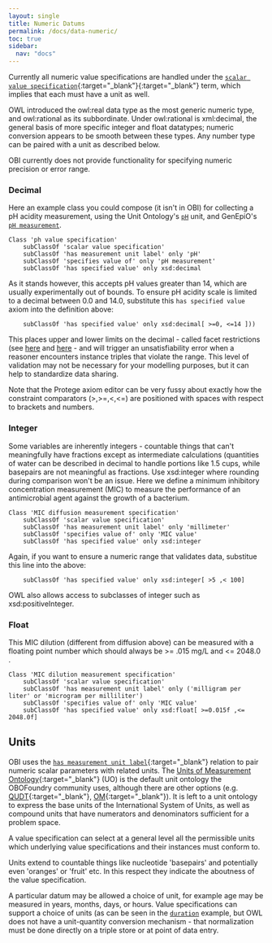 ```yaml
---
layout: single
title: Numeric Datums
permalink: /docs/data-numeric/
toc: true
sidebar:
  nav: "docs"
---
```


Currently all numeric value specifications are handled under the [`scalar value specification`](http://purl.obolibrary.org/obo/OBI_0001931){:target="_blank"}{:target="_blank"} term, which implies that each must have a unit as well. 

OWL introduced the owl:real data type as the most generic numeric type, and owl:rational as its subbordinate. Under owl:rational is xml:decimal, the general basis of more specific integer and float datatypes; numeric conversion appears to be smooth between these types. Any number type can be paired with a unit as described below. 

OBI currently does not provide functionality for specifying numeric precision or error range. 

### Decimal

<!--
[//]: # (        Class 'decimal value specification'
        subClassOf 'has specified value' only xsd:decimal
)
[//]: # (        subClassOf 'decimal value specification')
-->

Here an example class you could compose (it isn't in OBI) for collecting a pH acidity measurement, using the Unit Ontology's  [`pH`](http://purl.obolibrary.org/obo/UO_0000196) unit, and GenEpiO's [`pH measurement`](http://purl.obolibrary.org/obo/GENEPIO_0001736). 

    Class 'ph value specification'
        subClassOf 'scalar value specification'
        subClassOf 'has measurement unit label' only 'pH' 
        subClassOf 'specifies value of' only 'pH measurement'
        subClassOf 'has specified value' only xsd:decimal

As it stands however, this accepts pH values greater than 14, which are usually experimentally out of bounds. To ensure pH acidity scale is limited to a decimal between 0.0 and 14.0, substitute this `has specified value` axiom into the definition above:

        subClassOf 'has specified value' only xsd:decimal[ >=0, <=14 ]))

This places upper and lower limits on the decimal - called facet restrictions (see [here](https://www.w3.org/TR/owl2-quick-reference/#Facets) and [here](https://www.w3.org/TR/owl2-syntax/#Datatype_Maps) - and will trigger an unsatisfiability error when a reasoner encounters instance triples that violate the range. This level of validation may not be necessary for your modelling purposes, but it can help to standardize data sharing.

Note that the Protege axiom editor can be very fussy about exactly how the constraint comparators (>,>=,<,<=) are positioned with spaces with respect to brackets and numbers.

### Integer

Some variables are inherently integers - countable things that can't meaningfully have fractions except as intermediate calculations (quantities of water can be described in decimal to handle portions like 1.5 cups, while basepairs are not meaningful as fractions. Use xsd:integer where rounding during comparison won't be an issue. Here we define a minimum inhibitory concentration measurement (MIC) to measure the performance of an antimicrobial agent against the growth of a bacterium.

<!-- 
[//]: # (    Class 'integer value specification'
        subClassOf 'has specified value' only xsd:integer
        subClassOf 'decimal value specification'
)
[//]: # (        subClassOf 'integer value specification')
-->

    Class 'MIC diffusion measurement specification'
        subClassOf 'scalar value specification'
        subClassOf 'has measurement unit label' only 'millimeter' 
        subClassOf 'specifies value of' only 'MIC value'
        subClassOf 'has specified value' only xsd:integer

Again, if you want to ensure a numeric range that validates data, substitue this line into the above:

        subClassOf 'has specified value' only xsd:integer[ >5 ,< 100]

OWL also allows access to subclasses of integer such as xsd:positiveInteger.

### Float

<!--
[//]: # (    Class 'float value specification'
        subClassOf 'decimal value specification'
        subClassOf 'has specified value' only xsd:float
)
[//]: # (        subClassOf 'float value specification')
-->

This MIC dilution (different from diffusion above) can be measured with a floating point number which should always be >= .015 mg/L and <= 2048.0 .

    Class 'MIC dilution measurement specification'
        subClassOf 'scalar value specification'
        subClassOf 'has measurement unit label' only ('milligram per liter' or 'microgram per milliliter')
        subClassOf 'specifies value of' only 'MIC value'
        subClassOf 'has specified value' only xsd:float[ >=0.015f ,<= 2048.0f]


## Units

OBI uses the [`has measurement unit label`](http://purl.obolibrary.org/obo/IAO_0000039){:target="_blank"} relation to pair numeric scalar parameters with related units.  The [Units of Measurement Ontology](https://github.com/bio-ontology-research-group/unit-ontology){:target="_blank"} (UO) is the default unit ontology the OBOFoundry community uses, although there are other options (e.g. [QUDT](http://qudt.org/){:target="_blank"}, [OM](https://github.com/HajoRijgersberg/OM){:target="_blank"}). It is left to a unit ontology to express the base units of the International System of Units, as well as compound units that have numerators and denominators sufficient for a problem space.

A value specification can select at a general level all the permissible units which underlying value specifications and their instances must conform to.

Units extend to countable things like nucleotide 'basepairs' and potentially even 'oranges' or 'fruit' etc. In this respect they indicate the aboutness of the value specification.

A particular datum may be allowed a choice of unit, for example age may be measured in years, months, days, or hours.  Value specifications can support a choice of units (as can be seen in the [`duration`](/docs/data-time/#duration) example, but OWL does not have a unit-quantity conversion mechanism - that normalization must be done directly on a triple store or at point of data entry.

